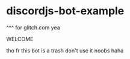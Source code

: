# discordjs-bot-example
^^^ for glitch.com
yea

WELCOME 


tho fr this bot is a trash don't use it noobs haha
